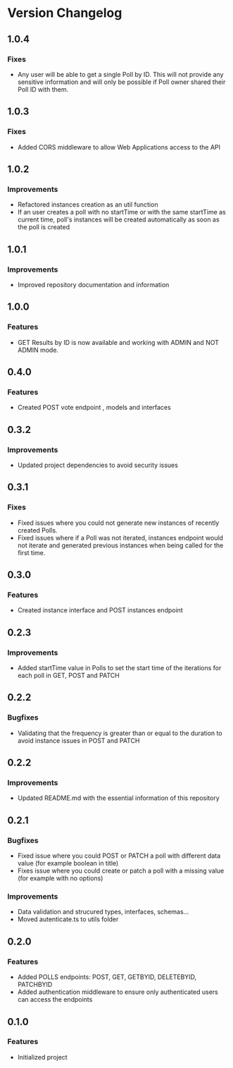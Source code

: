 # Version Changelog

## 1.0.4

### Fixes

- Any user will be able to get a single Poll by ID. This will not provide any sensitive information and will only be possible if Poll owner shared their Poll ID with them.

## 1.0.3

### Fixes

- Added CORS middleware to allow Web Applications access to the API

## 1.0.2

### Improvements

- Refactored instances creation as an util function
- If an user creates a poll with no startTime or with the same startTime as current time, poll's instances will be created automatically as soon as the poll is created

## 1.0.1

### Improvements

- Improved repository documentation and information

## 1.0.0

### Features

- GET Results by ID is now available and working with ADMIN and NOT ADMIN mode.

## 0.4.0

### Features

- Created POST vote endpoint , models and interfaces

## 0.3.2

### Improvements

- Updated project dependencies to avoid security issues

## 0.3.1

### Fixes

- Fixed issues where you could not generate new instances of recently created Polls.
- Fixed issues where if a Poll was not iterated, instances endpoint would not iterate and generated previous instances when being called for the first time.

## 0.3.0

### Features

- Created instance interface and POST instances endpoint

## 0.2.3

### Improvements

- Added startTime value in Polls to set the start time of the iterations for each poll in GET, POST and PATCH

## 0.2.2

### Bugfixes

- Validating that the frequency is greater than or equal to the duration to avoid instance issues in POST and PATCH

## 0.2.2

### Improvements

- Updated README.md with the essential information of this repository

## 0.2.1

### Bugfixes

- Fixed issue where you could POST or PATCH a poll with different data value (for example boolean in title)
- Fixes issue where you could create or patch a poll with a missing value (for example with no options)

### Improvements

- Data validation and strucured types, interfaces, schemas...
- Moved autenticate.ts to utils folder

## 0.2.0

### Features

- Added POLLS endpoints: POST, GET, GETBYID, DELETEBYID, PATCHBYID
- Added authentication middleware to ensure only authenticated users can access the endpoints

## 0.1.0

### Features

- Initialized project
